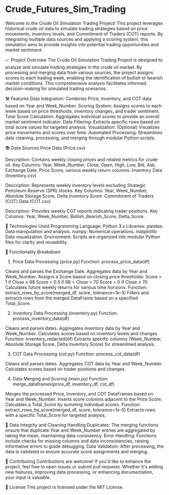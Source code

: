 # Crude_Futures_Sim_Trading

Welcome to the Crude Oil Simulation Trading Project! This project leverages historical crude oil data to simulate trading strategies based on price movements, inventory levels, and Commitment of Traders (COT) reports. By integrating multiple data sources and applying a scoring system, this simulation aims to provide insights into potential trading opportunities and market sentiment.

📈 Project Overview
The Crude Oil Simulation Trading Project is designed to analyze and simulate trading strategies in the crude oil market. By processing and merging data from various sources, the project assigns scores to each trading week, enabling the identification of bullish or bearish market conditions. This comprehensive analysis facilitates informed decision-making for simulated trading scenarios.

🛠️ Features
Data Integration: Combines Price, Inventory, and COT data based on Year and Week_Number.
Scoring System: Assigns scores to each week based on price thresholds, inventory changes, and trader sentiment.
Total Score Calculation: Aggregates individual scores to provide an overall market sentiment indicator.
Data Filtering: Extracts specific rows based on total score values for targeted analysis.
Visualization: (Optional) Visualizes price movements and scores over time.
Automated Processing: Streamlines data cleaning, processing, and merging through modular Python scripts.

📚 Data Sources
Price Data (Price.csv)

Description: Contains weekly closing prices and related metrics for crude oil.
Key Columns: Year, Week_Number, Close, Open, High, Low, Bid, Ask, Exchange Date, Price Score, various weekly return columns.
Inventory Data (Inventory.csv)

Description: Represents weekly inventory levels excluding Strategic Petroleum Reserve (SPR) stocks.
Key Columns: Year, Week_Number, Absolute Storage Score, Delta Inventory Score.
Commitment of Traders (COT) Data (COT.csv)

Description: Provides weekly COT reports indicating trader positions.
Key Columns: Year, Week_Number, Bullish_Bearish_Score, Delta_Score.

🧰 Technologies Used
Programming Language: Python 3.x
Libraries:
pandas: Data manipulation and analysis.
numpy: Numerical operations.
matplotlib: Data visualization.
Environment: Scripts are organized into modular Python files for clarity and reusability.

📑 Functionality Breakdown
1. Price Data Processing (price.py)
Function: process_price_data(df)

Cleans and parses the Exchange Date.
Aggregates data by Year and Week_Number.
Assigns a Score based on closing price thresholds:
Score = 1 if Close ≤ 68
Score = 0.5 if 68 < Close < 70
Score = 0 if Close ≥ 70
Calculates future weekly returns for various time horizons.
Function: extract_rows_by_score(merged_df, score, tolerance=1e-5)
Filters and extracts rows from the merged DataFrame based on a specified Total_Score.

2. Inventory Data Processing (inventory.py)
Function: process_inventory_data(df)

Cleans and parses dates.
Aggregates inventory data by Year and Week_Number.
Calculates scores based on inventory levels and changes.
Function: inventory_redacted(df)
Extracts specific columns (Week_Number, Absolute Storage Score, Delta Inventory Score) for streamlined analysis.

3. COT Data Processing (cot.py)
Function: process_cot_data(df)

Cleans and parses dates.
Aggregates COT data by Year and Week_Number.
Calculates scores based on trader positions and changes.

4. Data Merging and Scoring (main.py)
Function: merge_dataframes(price_df, inventory_df, cot_df)

Merges the processed Price, Inventory, and COT DataFrames based on Year and Week_Number.
Inserts score columns adjacent to the Price Score.
Calculates a Total_Score by summing individual scores.
Function: extract_rows_by_score(merged_df, score, tolerance=1e-5)
Extracts rows with a specific Total_Score for targeted analysis.

📂 Data Integrity and Cleaning
Handling Duplicates: The merging functions ensure that duplicate Year and Week_Number entries are aggregated by taking the mean, maintaining data consistency.
Error Handling: Functions include checks for missing columns and data inconsistencies, raising informative errors to guide debugging.
Data Validation: After processing, the data is validated to ensure accurate score assignments and merging.

🤝 Contributing
Contributions are welcome! If you'd like to enhance the project, feel free to open issues or submit pull requests. Whether it's adding new features, improving data processing, or enhancing documentation, your input is valuable.

📜 License
This project is licensed under the MIT License.

